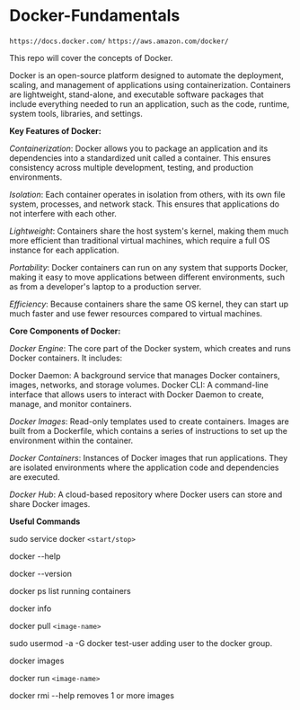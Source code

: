 # Docker-Fundamentals

`https://docs.docker.com/`
`https://aws.amazon.com/docker/`

This repo will cover the concepts of Docker.

Docker is an open-source platform designed to automate the deployment, scaling, and management of applications using containerization. Containers are lightweight, stand-alone, and executable software packages that include everything needed to run an application, such as the code, runtime, system tools, libraries, and settings.

**Key Features of Docker:**

_Containerization_: Docker allows you to package an application and its dependencies into a standardized unit called a container. This ensures consistency across multiple development, testing, and production environments.

_Isolation_: Each container operates in isolation from others, with its own file system, processes, and network stack. This ensures that applications do not interfere with each other.

_Lightweight_: Containers share the host system's kernel, making them much more efficient than traditional virtual machines, which require a full OS instance for each application.

_Portability_: Docker containers can run on any system that supports Docker, making it easy to move applications between different environments, such as from a developer's laptop to a production server.

_Efficiency_: Because containers share the same OS kernel, they can start up much faster and use fewer resources compared to virtual machines.

**Core Components of Docker:**

_Docker Engine_: The core part of the Docker system, which creates and runs Docker containers. It includes:

  Docker Daemon: A background service that manages Docker containers, images, networks, and storage volumes.
  Docker CLI: A command-line interface that allows users to interact with Docker Daemon to create, manage, and monitor containers.

_Docker Images_: Read-only templates used to create containers. Images are built from a Dockerfile, which contains a series of instructions to set up the environment within the container.

_Docker Containers_: Instances of Docker images that run applications. They are isolated environments where the application code and dependencies are executed.

_Docker Hub_: A cloud-based repository where Docker users can store and share Docker images.

**Useful Commands**

sudo service docker `<start/stop>`

docker --help

docker --version

docker ps    list running containers

docker info

docker pull `<image-name>`

sudo usermod -a -G docker test-user adding user to the docker group.

docker images

docker run `<image-name>`

docker rmi --help                   removes 1 or more images
